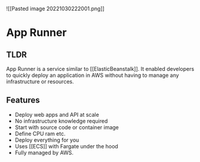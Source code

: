 ![[Pasted image 20221030222001.png]]
# App Runner

## TLDR
App Runner is a service similar to [[ElasticBeanstalk]]. It enabled developers to quickly deploy an application in AWS without having to manage any infrastructure or resources.

## Features
- Deploy web apps and API  at scale
- No infrastructure knowledge required
- Start with source code or container image
- Define CPU ram etc.
- Deploy everything for you
- Uses [[ECS]] with Fargate under the hood
- Fully managed by AWS.